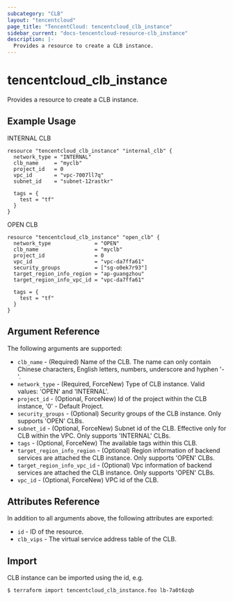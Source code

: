 ```yaml
---
subcategory: "CLB"
layout: "tencentcloud"
page_title: "TencentCloud: tencentcloud_clb_instance"
sidebar_current: "docs-tencentcloud-resource-clb_instance"
description: |-
  Provides a resource to create a CLB instance.
---
```


# tencentcloud_clb_instance

Provides a resource to create a CLB instance.

## Example Usage

INTERNAL CLB

```hcl
resource "tencentcloud_clb_instance" "internal_clb" {
  network_type = "INTERNAL"
  clb_name     = "myclb"
  project_id   = 0
  vpc_id       = "vpc-7007ll7q"
  subnet_id    = "subnet-12rastkr"

  tags = {
    test = "tf"
  }
}
```

OPEN CLB

```hcl
resource "tencentcloud_clb_instance" "open_clb" {
  network_type              = "OPEN"
  clb_name                  = "myclb"
  project_id                = 0
  vpc_id                    = "vpc-da7ffa61"
  security_groups           = ["sg-o0ek7r93"]
  target_region_info_region = "ap-guangzhou"
  target_region_info_vpc_id = "vpc-da7ffa61"

  tags = {
    test = "tf"
  }
}
```

## Argument Reference

The following arguments are supported:

* `clb_name` - (Required) Name of the CLB. The name can only contain Chinese characters, English letters, numbers, underscore and hyphen '-'.
* `network_type` - (Required, ForceNew) Type of CLB instance. Valid values: 'OPEN' and 'INTERNAL'.
* `project_id` - (Optional, ForceNew) Id of the project within the CLB instance, '0' - Default Project.
* `security_groups` - (Optional) Security groups of the CLB instance. Only supports 'OPEN' CLBs.
* `subnet_id` - (Optional, ForceNew) Subnet id of the CLB. Effective only for CLB within the VPC. Only supports 'INTERNAL' CLBs.
* `tags` - (Optional, ForceNew) The available tags within this CLB.
* `target_region_info_region` - (Optional) Region information of backend services are attached the CLB instance. Only supports 'OPEN' CLBs.
* `target_region_info_vpc_id` - (Optional) Vpc information of backend services are attached the CLB instance. Only supports 'OPEN' CLBs.
* `vpc_id` - (Optional, ForceNew) VPC id of the CLB.

## Attributes Reference

In addition to all arguments above, the following attributes are exported:

* `id` - ID of the resource.
* `clb_vips` - The virtual service address table of the CLB.


## Import

CLB instance can be imported using the id, e.g.

```
$ terraform import tencentcloud_clb_instance.foo lb-7a0t6zqb
```

